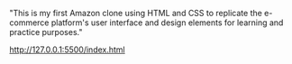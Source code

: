 "This is my first Amazon clone using HTML and CSS to replicate the e-commerce platform's user interface and design elements for learning and practice purposes."

http://127.0.0.1:5500/index.html
